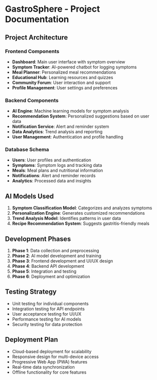 # GastroSphere - Project Documentation

## Project Architecture

### Frontend Components
- **Dashboard**: Main user interface with symptom overview
- **Symptom Tracker**: AI-powered chatbot for logging symptoms
- **Meal Planner**: Personalized meal recommendations
- **Educational Hub**: Learning resources and quizzes
- **Community Forum**: User interaction and support
- **Profile Management**: User settings and preferences

### Backend Components
- **AI Engine**: Machine learning models for symptom analysis
- **Recommendation System**: Personalized suggestions based on user data
- **Notification Service**: Alert and reminder system
- **Data Analytics**: Trend analysis and reporting
- **User Management**: Authentication and profile handling

### Database Schema
- **Users**: User profiles and authentication
- **Symptoms**: Symptom logs and tracking data
- **Meals**: Meal plans and nutritional information
- **Notifications**: Alert and reminder records
- **Analytics**: Processed data and insights

## AI Models Used
1. **Symptom Classification Model**: Categorizes and analyzes symptoms
2. **Personalization Engine**: Generates customized recommendations
3. **Trend Analysis Model**: Identifies patterns in user data
4. **Recipe Recommendation System**: Suggests gastritis-friendly meals

## Development Phases
1. **Phase 1**: Data collection and preprocessing
2. **Phase 2**: AI model development and training
3. **Phase 3**: Frontend development and UI/UX design
4. **Phase 4**: Backend API development
5. **Phase 5**: Integration and testing
6. **Phase 6**: Deployment and optimization

## Testing Strategy
- Unit testing for individual components
- Integration testing for API endpoints
- User acceptance testing for UI/UX
- Performance testing for AI models
- Security testing for data protection

## Deployment Plan
- Cloud-based deployment for scalability
- Responsive design for multi-device access
- Progressive Web App (PWA) features
- Real-time data synchronization
- Offline functionality for core features
